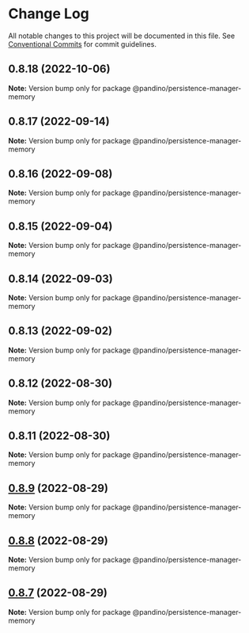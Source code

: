 # Change Log

All notable changes to this project will be documented in this file.
See [Conventional Commits](https://conventionalcommits.org) for commit guidelines.

## 0.8.18 (2022-10-06)

**Note:** Version bump only for package @pandino/persistence-manager-memory

## 0.8.17 (2022-09-14)

**Note:** Version bump only for package @pandino/persistence-manager-memory

## 0.8.16 (2022-09-08)

**Note:** Version bump only for package @pandino/persistence-manager-memory

## 0.8.15 (2022-09-04)

**Note:** Version bump only for package @pandino/persistence-manager-memory

## 0.8.14 (2022-09-03)

**Note:** Version bump only for package @pandino/persistence-manager-memory

## 0.8.13 (2022-09-02)

**Note:** Version bump only for package @pandino/persistence-manager-memory

## 0.8.12 (2022-08-30)

**Note:** Version bump only for package @pandino/persistence-manager-memory

## 0.8.11 (2022-08-30)

**Note:** Version bump only for package @pandino/persistence-manager-memory

## [0.8.9](https://github.com/BlackBeltTechnology/pandino/compare/v0.8.8...v0.8.9) (2022-08-29)

**Note:** Version bump only for package @pandino/persistence-manager-memory

## [0.8.8](https://github.com/BlackBeltTechnology/pandino/compare/v0.8.7...v0.8.8) (2022-08-29)

**Note:** Version bump only for package @pandino/persistence-manager-memory

## [0.8.7](https://github.com/BlackBeltTechnology/pandino/compare/v0.8.6...v0.8.7) (2022-08-29)

**Note:** Version bump only for package @pandino/persistence-manager-memory
